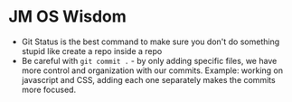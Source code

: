 # JM OS Wisdom

- Git Status is the best command to make sure you don't do something stupid like create a repo inside a repo
- Be careful with `git commit .` - by only adding specific files, we have more control and 
  organization with our commits. Example: working on javascript and CSS, adding each one 
  separately makes the commits more focused.
